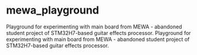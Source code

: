 # mewa_playground
Playground for experimenting with main board from MEWA - abandoned student project of STM32H7-based guitar effects processor. Playground for experimenting with main board from MEWA - abandoned student project of STM32H7-based guitar effects processor.
